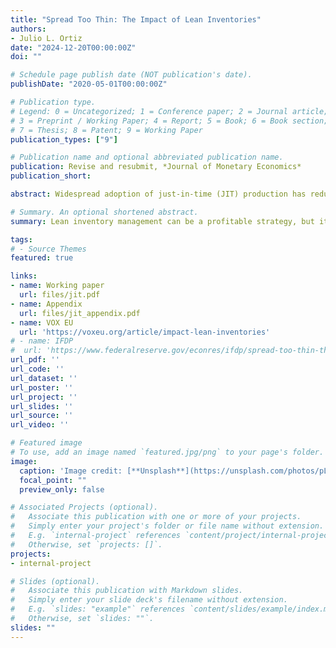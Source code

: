 ```yaml
---
title: "Spread Too Thin: The Impact of Lean Inventories"
authors:
- Julio L. Ortiz
date: "2024-12-20T00:00:00Z"
doi: ""

# Schedule page publish date (NOT publication's date).
publishDate: "2020-05-01T00:00:00Z"

# Publication type.
# Legend: 0 = Uncategorized; 1 = Conference paper; 2 = Journal article;
# 3 = Preprint / Working Paper; 4 = Report; 5 = Book; 6 = Book section;
# 7 = Thesis; 8 = Patent; 9 = Working Paper
publication_types: ["9"]

# Publication name and optional abbreviated publication name.
publication: Revise and resubmit, *Journal of Monetary Economics*
publication_short:

abstract: Widespread adoption of just-in-time (JIT) production has reduced inventory holdings. This paper measures the frequency of JIT adoption among public firms and quantifies a trade-off created by JIT between firm profitability and vulnerability to supply disruptions. Empirically, JIT adopters experience higher sales and less volatility on average while also exhibiting heightened sensitivity to aggregate supply conditions and weather events faced by their suppliers. I explain these facts in a structurally estimated general equilibrium model of JIT production. Relative to a counterfactual economy without JIT, the baseline model implies higher firm profitability in normal times but a deeper contraction amid a supply disruption. A transition to an equilibrium with less JIT and larger inventory stocks leads to a 4% output loss.

# Summary. An optional shortened abstract.
summary: Lean inventory management can be a profitable strategy, but it renders the economy more vulnerable to supply disruptions. This paper quantifies the trade-off in a structurally estimated heterogeneous firms model.

tags:
# - Source Themes
featured: true

links:
- name: Working paper
  url: files/jit.pdf
- name: Appendix
  url: files/jit_appendix.pdf
- name: VOX EU
  url: 'https://voxeu.org/article/impact-lean-inventories'
# - name: IFDP 
#  url: 'https://www.federalreserve.gov/econres/ifdp/spread-too-thin-the-impact-of-lean-inventories.htm'
url_pdf: ''
url_code: ''
url_dataset: ''
url_poster: ''
url_project: ''
url_slides: ''
url_source: ''
url_video: ''

# Featured image
# To use, add an image named `featured.jpg/png` to your page's folder. 
image:
  caption: 'Image credit: [**Unsplash**](https://unsplash.com/photos/pLCdAaMFLTE)'
  focal_point: ""
  preview_only: false

# Associated Projects (optional).
#   Associate this publication with one or more of your projects.
#   Simply enter your project's folder or file name without extension.
#   E.g. `internal-project` references `content/project/internal-project/index.md`.
#   Otherwise, set `projects: []`.
projects:
- internal-project

# Slides (optional).
#   Associate this publication with Markdown slides.
#   Simply enter your slide deck's filename without extension.
#   E.g. `slides: "example"` references `content/slides/example/index.md`.
#   Otherwise, set `slides: ""`.
slides: ""
---
```


